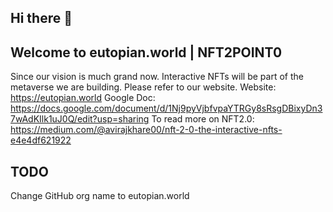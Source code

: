 ## Hi there 👋

## Welcome to eutopian.world | NFT2POINT0

Since our vision is much grand now.
Interactive NFTs will be part of the metaverse we are building.
Please refer to our website.
Website: https://eutopian.world
Google Doc: https://docs.google.com/document/d/1Nj9pyVjbfvpaYTRGy8sRsgDBixyDn37wAdKIlk1uJ0Q/edit?usp=sharing
To read more on NFT2.0: https://medium.com/@avirajkhare00/nft-2-0-the-interactive-nfts-e4e4df621922

## TODO
Change GitHub org name to eutopian.world
